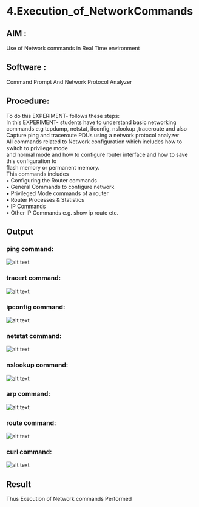 # 4.Execution_of_NetworkCommands
## AIM :
Use of Network commands in Real Time environment
## Software : 
Command Prompt And Network Protocol Analyzer
## Procedure: 
To do this EXPERIMENT- follows these steps:
<BR>
In this EXPERIMENT- students have to understand basic networking commands e.g tcpdump, netstat, ifconfig, nslookup ,traceroute and also Capture ping and traceroute PDUs using a network protocol analyzer 
<BR>
All commands related to Network configuration which includes how to switch to privilege mode
<BR>
and normal mode and how to configure router interface and how to save this configuration to
<BR>
flash memory or permanent memory.
<BR>
This commands includes
<BR>
• Configuring the Router commands
<BR>
• General Commands to configure network
<BR>
• Privileged Mode commands of a router 
<BR>
• Router Processes & Statistics
<BR>
• IP Commands
<BR>
• Other IP Commands e.g. show ip route etc.
<BR>

## Output
### ping command:
![alt text](<Screenshot (305).png>)
### tracert command:
![alt text](<Screenshot (295).png>)
### ipconfig command:
![alt text](<Screenshot (296).png>)
### netstat command:
![alt text](<Screenshot (298).png>)
### nslookup command:
![alt text](<Screenshot (299).png>)
### arp command:
![alt text](<Screenshot (300).png>)
### route command:
![alt text](<Screenshot (301).png>)
### curl command:
![alt text](<Screenshot (302).png>)
## Result
Thus Execution of Network commands Performed 
